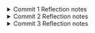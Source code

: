 <details>
<summary> Commit 1 Reflection notes</summary>

Di dalam handle_connection dibuat instance `BufReader` yang baru yang mengandung referensi yang bisa diubah ke `stream`. `BufReader` menambahkan buffering dengan mengelola panggilan ke metode sifat `std::io::Read` untuk kita.

Kita membuat variable bernama `http_request` untuk mengumpulkan baris permintaan yang dikirimkan browser keserver kita. Kita menunjukkan bahwa kita ingin mengumpulkan lines ini dalam vektor dengan menambahkan anotasi tipe `Vec<_>`.

`BufReader` mengimplementasikan sifat `std::io::BufRead`, yang menyediakan lines method. Lines method mengembalikan iterator `Result<String, std::io::Error>` dengan memisahkan stream data setiap kali ia melihat byte baris baru. Untuk mendapatkan setiap `String`, kita memetakan dan membuka setiap `Result`. `Result`nya mungkin error jika datanya tidak valid UTF-8 atau jika ada masalah saat membaca dari stream. Harusnya sebuah production program menghandle error dengan lebih baik, tetapi kita memilih untuk menghentikan program jika terjadi kesalahan agar lebih simple.

Browsers memberi sinyal akhir dari permintaan HTTP dengan mengirimkan dua karakter baris baru berturut-turut, jadi untuk mendapatkan satu permintaan dari stream, kita mengambil baris sampai kita mendapatkan baris yang merupakan string kosong. Setelah kita mengumpulkan garis-garisnya ke dalam vektor, kita mencetaknya menggunakan format debug yang bagus sehingga kita dapat melihat instruksi yang dikirimkan web browser ke server kita 
</details>
<details>
<summary>Commit 2 Reflection notes</summary>

Kita telah menambahkan `fs` ke pernyataan `use` untuk memasukkan modul sistem file perpustakaan standar ke dalam cakupan. Kode untuk membaca konten file ke string akan terlihat familiar

Selanjutnya, kita menggunakan `format!` untuk menambahkan konten file sebagai isi respons sukses. Untuk memastikan respons HTTP valid, kita menambahkan header Content-Length yang disetel ke ukuran isi respons kita, dalam hal ini ukuran `hello.html`.

![Alt text](commit2.png)
</details>
<details>
<summary>Commit 3 Reflection notes</summary>

Kita hanya akan melihat baris pertama dari permintaan HTTP, jadi daripada membaca seluruh permintaan ke dalam vektor, kita memanggil next untuk mendapatkan item pertama dari iterator. unwrap pertama menangani Opsi dan menghentikan program jika iterator tidak memiliki item. unwrap kedua menangani `Result` dan memiliki efek yang sama dengan unwrap yang ada di peta yang ditambahkan di Listing 20-2.

Kita juga akan mengembalikan beberapa HTML agar halaman dapat dirender di browser yang menunjukkan respons kepada pengguna akhir.
Di sini, response kita memiliki baris status dengan kode status 404 dan frasa alasannya NOT FOUND. Isi responsnya adalah HTML di file 404.html. Anda harus membuat file 404.html di sebelah hello.html untuk halaman kesalahan; sekali lagi jangan ragu untuk menggunakan HTML apa pun yang Anda inginkan atau gunakan contoh HTML di Listing 20-8.
Refactoring dibutuhkan agar tidak ada kode yang duplikat atau kode yang diulang-ulang, seperti kode line yang ada setelah `status_line`.

![Alt text](commit3.png)
</details>